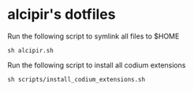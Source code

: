 alcipir's dotfiles
=====
Run the following script to symlink all files to $HOME
```
sh alcipir.sh
```

Run the following script to install all codium extensions
```
sh scripts/install_codium_extensions.sh
```
